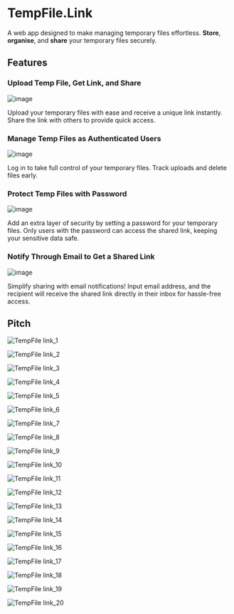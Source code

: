 # TempFile.Link

A web app designed to make managing temporary files effortless. **Store**, **organise**, and **share** your temporary files securely.

## Features

### Upload Temp File, Get Link, and Share

![image](https://github.com/user-attachments/assets/12f29f1c-077c-48e7-a970-ad44cedf1335)


Upload your temporary files with ease and receive a unique link instantly. Share the link with others to provide quick access.

### Manage Temp Files as Authenticated Users

![image](https://github.com/user-attachments/assets/2f3c88a6-484e-4818-8230-b632c97dba3e)


Log in to take full control of your temporary files. Track uploads and delete files early.

### Protect Temp Files with Password

![image](https://github.com/user-attachments/assets/f917d602-1e3f-4b42-bbe1-d0d3971ff767)


Add an extra layer of security by setting a password for your temporary files. Only users with the password can access the shared link, keeping your sensitive data safe.

### Notify Through Email to Get a Shared Link

![image](https://github.com/user-attachments/assets/b7b3c645-4c3e-464d-ae6e-bf33fb70b783)


Simplify sharing with email notifications! Input email address, and the recipient will receive the shared link directly in their inbox for hassle-free access.

## Pitch

![TempFile link_1](https://github.com/user-attachments/assets/8fbda04e-b1e9-49df-acb1-8fef8cf280f6)

![TempFile link_2](https://github.com/user-attachments/assets/4f66de9d-89a1-4d02-972f-8fa4f777b9d7)

![TempFile link_3](https://github.com/user-attachments/assets/f1771693-d6fb-4fcd-a96f-3649da8cfbd2)

![TempFile link_4](https://github.com/user-attachments/assets/4039f2d9-2094-4f03-835a-24b85abe951c)

![TempFile link_5](https://github.com/user-attachments/assets/a2a4453a-e991-4dfc-bacc-c4ff0e731842)

![TempFile link_6](https://github.com/user-attachments/assets/be173b5f-0c36-4438-85e3-b7956ccd8213)

![TempFile link_7](https://github.com/user-attachments/assets/5025dc09-3950-46cf-97a7-c28bba81d4ac)

![TempFile link_8](https://github.com/user-attachments/assets/ad89f48b-ed5a-470d-a413-105d5ddd5010)

![TempFile link_9](https://github.com/user-attachments/assets/66b7ef20-1f1c-4c67-8450-06901c8eaade)

![TempFile link_10](https://github.com/user-attachments/assets/d33b26f0-f100-4a65-9964-8f722611e99a)

![TempFile link_11](https://github.com/user-attachments/assets/9f1b5439-7cd1-48ff-9f44-7d53d5451319)

![TempFile link_12](https://github.com/user-attachments/assets/2d27569a-d562-4dee-a675-f9f5320d4530)

![TempFile link_13](https://github.com/user-attachments/assets/abefb28e-2cdf-44d4-9013-f477bf944f7e)

![TempFile link_14](https://github.com/user-attachments/assets/f4c351a2-ef2d-4a92-a2a1-6d50fd9ce97c)

![TempFile link_15](https://github.com/user-attachments/assets/a75b249a-c2b5-4cc4-88a9-f3828b2f5e3f)

![TempFile link_16](https://github.com/user-attachments/assets/64aefb15-9e47-479c-b9ac-370f8e86fba4)

![TempFile link_17](https://github.com/user-attachments/assets/1d36b797-bd1c-401d-be00-e104a15e280c)

![TempFile link_18](https://github.com/user-attachments/assets/c64bdba9-e31a-468f-9620-1e77daf55417)

![TempFile link_19](https://github.com/user-attachments/assets/d29a806f-105e-4270-b789-224ba038e1a6)

![TempFile link_20](https://github.com/user-attachments/assets/7f22cfd9-eaca-483a-9c64-39f555852c9c)

